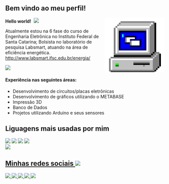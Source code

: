 ## Bem vindo ao meu perfil!

<img align="right" alt="PC GIF" src="https://github.com/TheDudeThatCode/TheDudeThatCode/blob/master/Assets/PC.gif" width="190" />

**Hello world!** &nbsp;<img src="https://github.com/TheDudeThatCode/TheDudeThatCode/blob/master/Assets/Earth.gif" width="24px">

Atualmente estou na 6 fase do curso de Engenharia Eletrônica no Instituto Federal de Santa Catarina;
Bolsista no laboratório de pesquisa Labsmart, atuando na área de eficiência energética.
http://www.labsmart.ifsc.edu.br/energia/

<img src="https://lh3.googleusercontent.com/proxy/tGpB33eWSXe24jJGvOJHWA4xMc6ZOGk5FTftEbMmUzVstS0bNG1we0wZpjBBBS2GaFbhJs2gy_XMNKxtAt8KvIRSr__SU9FBSru1tkxMwzMbfmZf" width="150">

#### Experiência nas seguintes áreas:
- Desenvolvimento de circuitos/placas eletrônicas
- Desenvolvimento de gráficos utilizando o METABASE
- Impressão 3D
- Banco de Dados
- Projetos utilizando Arduino e seus sensores

## Liguagens mais usadas por mim

<div>
<img src="https://img.shields.io/badge/MySQL-00000F?style=for-the-badge&logo=mysql&logoColor=white">
<img src="https://img.shields.io/badge/PostgreSQL-316192?style=for-the-badge&logo=postgresql&logoColor=white">
<img src="https://img.shields.io/badge/C-00599C?style=for-the-badge&logo=c&logoColor=white">
<img src="https://img.shields.io/badge/C%2B%2B-00599C?style=for-the-badge&logo=c%2B%2B&logoColor=white">

</div>

<div align="left">
	
  <a href="https://github.com/Fsavellino">
  <img height="140em" src="https://github-readme-stats.vercel.app/api?username=Fsavellino&show_icons=true&theme=blue-green&include_all_commits=true&count_private=true"/>
  
</div>

## Minhas redes sociais <img src="https://github.com/TheDudeThatCode/TheDudeThatCode/blob/master/Assets/Handshake.gif" height="32px">

<div>	
<a href="https://www.instagram.com/fsavellino" target="_blank"> <img src="https://img.shields.io/badge/Instagram-E4405F?style=for-the-badge&logo=instagram&logoColor=white "target =" _blank"> </a>
<a href="https://twitter.com/Fsavelino" target="_blank"> <img src="https://img.shields.io/badge/Twitter-1DA1F2?style=for-the-badge&logo=twitter&logoColor=white "target =" _blank"> </a>
<a href="mailto:fabio.s2000@aluno.ifsc.edu.br" target="_blank"> <img src="https://img.shields.io/badge/Gmail-D14836?style=for-the-badge&logo=gmail&logoColor=white "target =" _blank"> </a>
<a href="https://github.com/Fsavellino" target="_blank"> <img src= "https://img.shields.io/badge/GitHub-100000?style=for-the-badge&logo=github&logoColor=white "target =" _blank"> </a>
<a href="https://steamcommunity.com/id/Fabioo71/" target="_blank"> <img src= "https://img.shields.io/badge/Steam-000000?style=for-the-badge&logo=steam&logoColor=white "target =" _blank"> </a>
</div>
